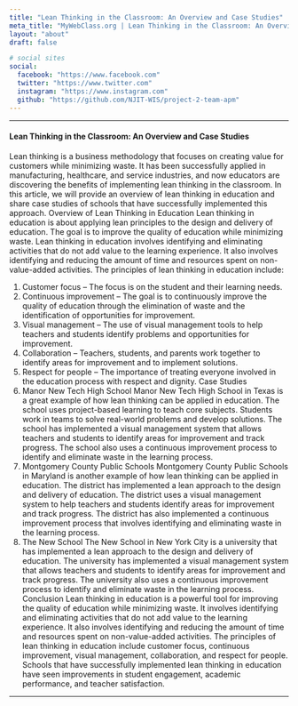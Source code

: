 ```yaml
---
title: "Lean Thinking in the Classroom: An Overview and Case Studies"
meta_title: "MyWebClass.org | Lean Thinking in the Classroom: An Overview and Case Studies"
layout: "about"
draft: false

# social sites
social:
  facebook: "https://www.facebook.com"
  twitter: "https://www.twitter.com"
  instagram: "https://www.instagram.com"
  github: "https://github.com/NJIT-WIS/project-2-team-apm"
---
```


---

#### Lean Thinking in the Classroom: An Overview and Case Studies

Lean thinking is a business methodology that focuses on creating value for customers while minimizing waste. It has been successfully applied in manufacturing, healthcare, and service industries, and now educators are discovering the benefits of implementing lean thinking in the classroom. In this article, we will provide an overview of lean thinking in education and share case studies of schools that have successfully implemented this approach.
Overview of Lean Thinking in Education
Lean thinking in education is about applying lean principles to the design and delivery of education. The goal is to improve the quality of education while minimizing waste. Lean thinking in education involves identifying and eliminating activities that do not add value to the learning experience. It also involves identifying and reducing the amount of time and resources spent on non-value-added activities.
The principles of lean thinking in education include:
1.	Customer focus – The focus is on the student and their learning needs.
2.	Continuous improvement – The goal is to continuously improve the quality of education through the elimination of waste and the identification of opportunities for improvement.
3.	Visual management – The use of visual management tools to help teachers and students identify problems and opportunities for improvement.
4.	Collaboration – Teachers, students, and parents work together to identify areas for improvement and to implement solutions.
5.	Respect for people – The importance of treating everyone involved in the education process with respect and dignity.
Case Studies
1.	Manor New Tech High School
Manor New Tech High School in Texas is a great example of how lean thinking can be applied in education. The school uses project-based learning to teach core subjects. Students work in teams to solve real-world problems and develop solutions. The school has implemented a visual management system that allows teachers and students to identify areas for improvement and track progress. The school also uses a continuous improvement process to identify and eliminate waste in the learning process.
2.	Montgomery County Public Schools
Montgomery County Public Schools in Maryland is another example of how lean thinking can be applied in education. The district has implemented a lean approach to the design and delivery of education. The district uses a visual management system to help teachers and students identify areas for improvement and track progress. The district has also implemented a continuous improvement process that involves identifying and eliminating waste in the learning process.
3.	The New School
The New School in New York City is a university that has implemented a lean approach to the design and delivery of education. The university has implemented a visual management system that allows teachers and students to identify areas for improvement and track progress. The university also uses a continuous improvement process to identify and eliminate waste in the learning process.
Conclusion
Lean thinking in education is a powerful tool for improving the quality of education while minimizing waste. It involves identifying and eliminating activities that do not add value to the learning experience. It also involves identifying and reducing the amount of time and resources spent on non-value-added activities. The principles of lean thinking in education include customer focus, continuous improvement, visual management, collaboration, and respect for people. Schools that have successfully implemented lean thinking in education have seen improvements in student engagement, academic performance, and teacher satisfaction.

---

